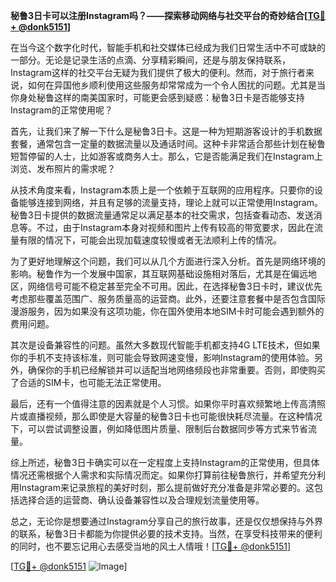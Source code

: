 **秘鲁3日卡可以注册Instagram吗？——探索移动网络与社交平台的奇妙结合[[TG💪+ @donk5151](https://t.me/s/donk5151)]**

在当今这个数字化时代，智能手机和社交媒体已经成为我们日常生活中不可或缺的一部分。无论是记录生活的点滴、分享精彩瞬间，还是与朋友保持联系，Instagram这样的社交平台无疑为我们提供了极大的便利。然而，对于旅行者来说，如何在异国他乡顺利使用这些服务却常常成为一个令人困扰的问题。尤其是当你身处秘鲁这样的南美国家时，可能更会感到疑惑：秘鲁3日卡是否能够支持Instagram的正常使用呢？

首先，让我们来了解一下什么是秘鲁3日卡。这是一种为短期游客设计的手机数据套餐，通常包含一定量的数据流量以及通话时间。这种卡非常适合那些计划在秘鲁短暂停留的人士，比如游客或商务人士。那么，它是否能满足我们在Instagram上浏览、发布照片的需求呢？

从技术角度来看，Instagram本质上是一个依赖于互联网的应用程序。只要你的设备能够连接到网络，并且有足够的流量支持，理论上就可以正常使用Instagram。秘鲁3日卡提供的数据流量通常足以满足基本的社交需求，包括查看动态、发送消息等。不过，由于Instagram本身对视频和图片上传有较高的带宽要求，因此在流量有限的情况下，可能会出现加载速度较慢或者无法顺利上传的情况。

为了更好地理解这个问题，我们可以从几个方面进行深入分析。首先是网络环境的影响。秘鲁作为一个发展中国家，其互联网基础设施相对落后，尤其是在偏远地区，网络信号可能不稳定甚至完全不可用。因此，在选择秘鲁3日卡时，建议优先考虑那些覆盖范围广、服务质量高的运营商。此外，还要注意套餐中是否包含国际漫游服务，因为如果没有这项功能，你在国外使用本地SIM卡时可能会遇到额外的费用问题。

其次是设备兼容性的问题。虽然大多数现代智能手机都支持4G LTE技术，但如果你的手机不支持该标准，则可能会导致网速变慢，影响Instagram的使用体验。另外，确保你的手机已经解锁并可以适配当地网络频段也非常重要。否则，即使购买了合适的SIM卡，也可能无法正常使用。

最后，还有一个值得注意的因素就是个人习惯。如果你平时喜欢频繁地上传高清照片或直播视频，那么即使是大容量的秘鲁3日卡也可能很快耗尽流量。在这种情况下，可以尝试调整设置，例如降低图片质量、限制后台数据同步等方式来节省流量。

综上所述，秘鲁3日卡确实可以在一定程度上支持Instagram的正常使用，但具体情况还需根据个人需求和实际情况而定。如果你打算前往秘鲁旅行，并希望充分利用Instagram来记录旅程的美好时刻，那么提前做好充分准备是非常必要的。这包括选择合适的运营商、确认设备兼容性以及合理规划流量使用等。

总之，无论你是想要通过Instagram分享自己的旅行故事，还是仅仅想保持与外界的联系，秘鲁3日卡都能为你提供必要的技术支持。当然，在享受科技带来的便利的同时，也不要忘记用心去感受当地的风土人情哦！[[TG💪+ @donk5151](https://t.me/s/donk5151)]

[[TG💪+ @donk5151](https://t.me/s/donk5151) ![Image](https://i.postimg.cc/rwNCRYN7/Snipaste-2025-04-30-17-27-05.png)]